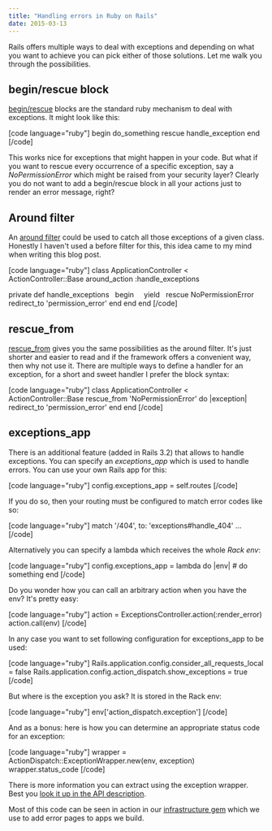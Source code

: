 ```yaml
---
title: "Handling errors in Ruby on Rails"
date: 2015-03-13
---
```


Rails offers multiple ways to deal with exceptions and depending on what you want to achieve you can pick either of those solutions. Let me walk you through the possibilities.

## begin/rescue block

[begin/rescue](http://rubylearning.com/satishtalim/ruby_exceptions.html) blocks are the standard ruby mechanism to deal with exceptions. It might look like this:

\[code language="ruby"\] begin do\_something rescue handle\_exception end \[/code\]

This works nice for exceptions that might happen in your code. But what if you want to rescue every occurrence of a specific exception, say a _NoPermissionError_ which might be raised from your security layer? Clearly you do not want to add a begin/rescue block in all your actions just to render an error message, right?

## Around filter

An [around filter](http://guides.rubyonrails.org/action_controller_overview.html#after-filters-and-around-filters) could be used to catch all those exceptions of a given class. Honestly I haven't used a before filter for this, this idea came to my mind when writing this blog post.

\[code language="ruby"\] class ApplicationController < ActionController::Base around\_action :handle\_exceptions

private def handle\_exceptions   begin     yield   rescue NoPermissionError     redirect\_to 'permission\_error' end end end \[/code\]

## rescue\_from

[rescue\_from](http://guides.rubyonrails.org/action_controller_overview.html#rescue-from) gives you the same possibilities as the around filter. It's just shorter and easier to read and if the framework offers a convenient way, then why not use it. There are multiple ways to define a handler for an exception, for a short and sweet handler I prefer the block syntax:

\[code language="ruby"\] class ApplicationController < ActionController::Base rescue\_from 'NoPermissionError' do |exception| redirect\_to 'permission\_error' end end \[/code\]

## exceptions\_app

There is an additional feature (added in Rails 3.2) that allows to handle exceptions. You can specify an _exceptions\_app_ which is used to handle errors. You can use your own Rails app for this:

\[code language="ruby"\] config.exceptions\_app = self.routes \[/code\]

If you do so, then your routing must be configured to match error codes like so:

\[code language="ruby"\] match '/404', to: 'exceptions#handle\_404' ... \[/code\]

Alternatively you can specify a lambda which receives the whole _Rack env_:

\[code language="ruby"\] config.exceptions\_app = lambda do |env| # do something end \[/code\]

Do you wonder how you can call an arbitrary action when you have the env? It's pretty easy:

\[code language="ruby"\] action = ExceptionsController.action(:render\_error) action.call(env) \[/code\]

In any case you want to set following configuration for exceptions\_app to be used:

\[code language="ruby"\] Rails.application.config.consider\_all\_requests\_local = false Rails.application.config.action\_dispatch.show\_exceptions = true \[/code\]

But where is the exception you ask? It is stored in the Rack env:

\[code language="ruby"\] env\[<span class="pl-s1"><span class="pl-pds">'</span>action\_dispatch.exception<span class="pl-pds">'</span></span>\] \[/code\]

And as a bonus: here is how you can determine an appropriate status code for an exception:

\[code language="ruby"\] wrapper = <span class="pl-s3">ActionDispatch</span>::<span class="pl-s3">ExceptionWrapper</span>.<span class="pl-k">new</span>(env, exception) wrapper.status\_code \[/code\]

There is more information you can extract using the exception wrapper. Best you [look it up in the API description](http://api.rubyonrails.org/classes/ActionDispatch/ExceptionWrapper.html).

Most of this code can be seen in action in our [infrastructure gem](https://github.com/simplificator/simplificator_infrastructure) which we use to add error pages to apps we build.
